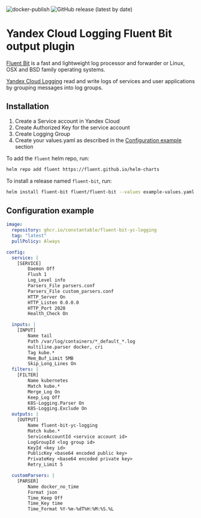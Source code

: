 ![docker-publish](https://github.com/constantable/fluent-bit-yc-logging/actions/workflows/docker-publish.yml/badge.svg)
![GitHub release (latest by date)](https://img.shields.io/github/v/release/constantable/fluent-bit-yc-logging?style=flat)

# Yandex Cloud Logging Fluent Bit output plugin

[Fluent Bit](https://fluentbit.io) is a fast and lightweight log processor and forwarder or Linux, OSX and BSD family operating systems.

[Yandex Cloud Logging](https://cloud.yandex.com/en/docs/logging/) read and write logs of services and user applications by grouping messages into log groups.

## Installation

1. Create a Service account in Yandex Cloud
2. Create Authorized Key for the service account
3. Create Logging Group
4. Create your values.yaml as described in the [Configuration example](#-Configuration-example) section

To add the `fluent` helm repo, run:

```sh
helm repo add fluent https://fluent.github.io/helm-charts
```

To install a release named `fluent-bit`, run:

```sh
helm install fluent-bit fluent/fluent-bit --values example-values.yaml
```

## Configuration example

```yml
image:
  repository: ghcr.io/constantable/fluent-bit-yc-logging
  tag: "latest"
  pullPolicy: Always

config:
  service: |
    [SERVICE]
        Daemon Off
        Flush 1
        Log_Level info
        Parsers_File parsers.conf
        Parsers_File custom_parsers.conf
        HTTP_Server On
        HTTP_Listen 0.0.0.0
        HTTP_Port 2020
        Health_Check On

  inputs: |
    [INPUT]
        Name tail
        Path /var/log/containers/*_default_*.log
        multiline.parser docker, cri
        Tag kube.*
        Mem_Buf_Limit 5MB
        Skip_Long_Lines On
  filters: |
    [FILTER]
        Name kubernetes
        Match kube.*
        Merge_Log On
        Keep_Log Off
        K8S-Logging.Parser On
        K8S-Logging.Exclude On
  outputs: |
    [OUTPUT]
        Name fluent-bit-yc-logging
        Match kube.*
        ServiceAccountId <service account id>
        LogGroupId <log group id>
        KeyId <key id>
        PublicKey <base64 encoded public key>
        PrivateKey <base64 encoded private key>
        Retry_Limit 5

  customParsers: |
    [PARSER]
        Name docker_no_time
        Format json
        Time_Keep Off
        Time_Key time
        Time_Format %Y-%m-%dT%H:%M:%S.%L
```